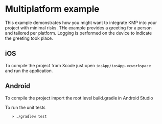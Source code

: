 # Multiplatform example

This example demonstrates how you might want to integrate KMP into your project with minimal risks.
THe example provides a greeting for a person and tailored per platform. Logging is performed on the
device to indicate the greeting took place.

## iOS
To compile the project from Xcode just open `iosApp/iosApp.xcworkspace` and run the application.

## Android
To compile the project import the root level build.gradle in Android Studio

To run the unit tests 

```
   > ./gradlew test
```